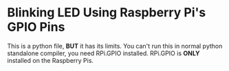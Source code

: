 # Blinking LED Using Raspberry Pi's GPIO Pins

This is a python file, __BUT__ it has its limits. You can't run this in normal python standalone compiler, you need RPi.GPIO installed. RPi.GPIO is __ONLY__ installed on the Raspberry Pis.
